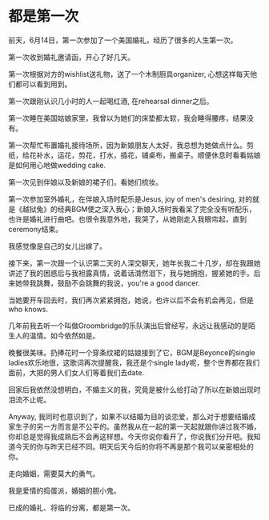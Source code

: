 # 都是第一次


前天，6月14日，第一次参加了一个美国婚礼，经历了很多的人生第一次。

第一次收到婚礼邀请函，开心了好几天。

第一次根据对方的wishlist送礼物，送了一个木制厨具organizer, 心想这样每天他们都可以看到用到。

第一次跟刚认识几小时的人一起喝红酒, 在rehearsal dinner之后。

第一次睡在美国姑娘家里，我曾以为她们的床垫都太软，我会睡得腰疼，结果没有。

第一次帮忙布置婚礼接待场所，因为新娘朋友人太好，我总想为她做点什么。剪纸，给花补水，运花，剪花，打水，插花，铺桌布，搬桌子。顺便休息时看看姑娘是如何用心地做wedding cake.

第一次见到伴娘以及新娘的裙子们，看她们梳妆。

第一次参加室外婚礼，在伴娘入场时配乐是Jesus, joy of men's desiring, 对的就是《越狱兔》的经典BGM使之深入我心；新娘入场时我看呆了完全没有听配乐，也许是婚礼进行曲吧。也很令我意外地，我哭了，从她刚走入我眼帘起，直到ceremony结束。

我感觉像是自己的女儿出嫁了。

接下来，第一次跟一个认识第二天的人深交聊天，她年长我二十几岁，却在我跟她讲述了我的困惑后与我袒露真情，说着话潸然泪下，我与她拥抱，握紧她的手。后来她带我跳舞，鼓励不会跳舞的我说，you're a good dancer.

当她要开车回去时，我们再次紧紧拥抱，她说，也许以后不会有机会再见，但是who knows.

几年前我去听一个叫做Groombridge的乐队演出后曾经写，永远让我感动的是陌生人的温情。如今依然如是。

晚餐很美味。扔捧花时一个穿条纹裙的姑娘接到了它，BGM是Beyonce的single ladies欢乐地很，这歌词再次提醒我，我还是个single lady呢，整个世界都在我们面前，大把的男人们女人们等着我们去date.

回家后我依然没想明白，不婚主义的我，究竟是被什么给打动了所以在新娘出现时泪流不止呢。

Anyway, 我同时也意识到了，如果不以结婚为目的谈恋爱，那么对于想要结婚成家生子的另一方而言是不公平的。虽然我从在一起的第一天起就跟你讲过我不婚，你却总是觉得我成熟后不会再这样想。今天你说你看开了，你说我们分开吧。我知道今天的你与昨天已经不同。明天后天今后的你将不再是那个我可以亲密相处的你。

走向婚姻，需要莫大的勇气。

我是爱情的捣蛋派，婚姻的胆小鬼。

已成的婚礼、将临的分离，都是第一次。

